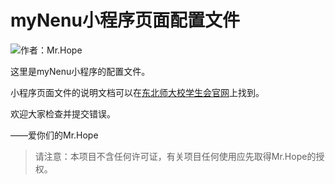 # myNenu小程序页面配置文件

![作者：Mr.Hope](https://img.shields.io/badge/作者-Mr.Hope-blue.svg)

这里是myNenu小程序的配置文件。

小程序页面文件的说明文档可以在[东北师大校学生会官网](https://nenuyouth.com/doc/miniProgram/tagList)上找到。

欢迎大家检查并提交错误。

——爱你们的Mr.Hope

> 请注意：本项目不含任何许可证，有关项目任何使用应先取得Mr.Hope的授权。
